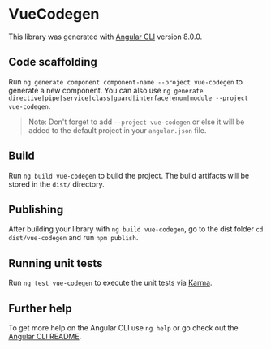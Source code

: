 # VueCodegen

This library was generated with [Angular CLI](https://github.com/angular/angular-cli) version 8.0.0.

## Code scaffolding

Run `ng generate component component-name --project vue-codegen` to generate a new component. You can also use `ng generate directive|pipe|service|class|guard|interface|enum|module --project vue-codegen`.
> Note: Don't forget to add `--project vue-codegen` or else it will be added to the default project in your `angular.json` file. 

## Build

Run `ng build vue-codegen` to build the project. The build artifacts will be stored in the `dist/` directory.

## Publishing

After building your library with `ng build vue-codegen`, go to the dist folder `cd dist/vue-codegen` and run `npm publish`.

## Running unit tests

Run `ng test vue-codegen` to execute the unit tests via [Karma](https://karma-runner.github.io).

## Further help

To get more help on the Angular CLI use `ng help` or go check out the [Angular CLI README](https://github.com/angular/angular-cli/blob/master/README.md).
